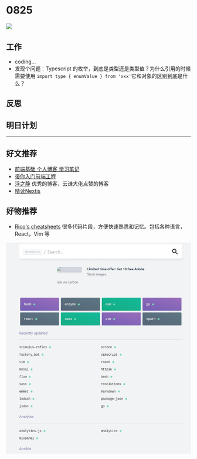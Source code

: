 
# 0825

![](http://h2.ioliu.cn/bing/ChurchillBears_ZH-CN1430090934_1920x1080.jpg)

## 工作
- coding...
- 发现个问题：Typescript 的枚举，到底是类型还是类型值？为什么引用的时候需要使用 `import type { enumValue } from 'xxx'`它和对象的区别到底是什么？

## 反思

## 明日计划

---

## 好文推荐

- [前端基础 个人博客 学习笔记](https://github.com/WindrunnerMax/EveryDay)
- [带你入门前端工程](https://woai3c.gitee.io/introduction-to-front-end-engineering)
- [浮之静](https://lencx.tech/) 优秀的博客，云谦大佬点赞的博客
- [精读Nextjs](https://github.com/ascoders/weekly/blob/master/%E5%89%8D%E6%B2%BF%E6%8A%80%E6%9C%AF/20.%E7%B2%BE%E8%AF%BB%E3%80%8ANestjs%E3%80%8B%E6%96%87%E6%A1%A3.md)

## 好物推荐

- [Rico's cheatsheets](https://devhints.io/) 很多代码片段，方便快速熟悉和记忆。包括各种语言，React，Vim 等

![](./imgs/sheets.jpg)